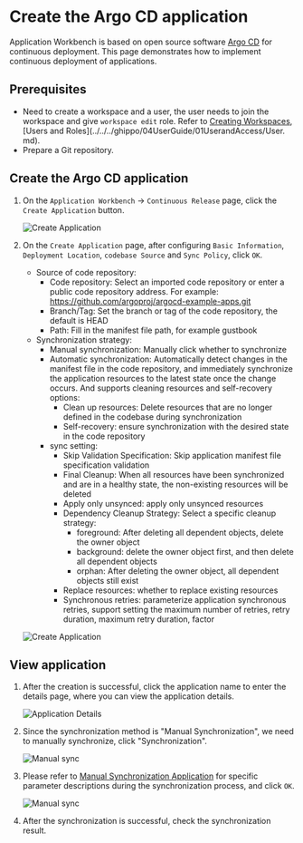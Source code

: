 # Create the Argo CD application

Application Workbench is based on open source software [Argo CD](https://argo-cd.readthedocs.io/en/stable/) for continuous deployment. This page demonstrates how to implement continuous deployment of applications.

## Prerequisites

- Need to create a workspace and a user, the user needs to join the workspace and give `workspace edit` role.
  Refer to [Creating Workspaces](../../../ghippo/04UserGuide/02Workspace/Workspaces.md), [Users and Roles](../../../ghippo/04UserGuide/01UserandAccess/User. md).
- Prepare a Git repository.

## Create the Argo CD application

1. On the `Application Workbench` -> `Continuous Release` page, click the `Create Application` button.

    ![Create Application](../../images/argo01.png)

1. On the `Create Application` page, after configuring `Basic Information`, `Deployment Location`, `codebase Source` and `Sync Policy`, click `OK`.

    - Source of code repository:
        - Code repository: Select an imported code repository or enter a public code repository address. For example: https://github.com/argoproj/argocd-example-apps.git
        - Branch/Tag: Set the branch or tag of the code repository, the default is HEAD
        - Path: Fill in the manifest file path, for example gustbook
    - Synchronization strategy:
        - Manual synchronization: Manually click whether to synchronize
        - Automatic synchronization: Automatically detect changes in the manifest file in the code repository, and immediately synchronize the application resources to the latest state once the change occurs. And supports cleaning resources and self-recovery options:
            - Clean up resources: Delete resources that are no longer defined in the codebase during synchronization
            - Self-recovery: ensure synchronization with the desired state in the code repository
        - sync setting:
            - Skip Validation Specification: Skip application manifest file specification validation
            - Final Cleanup: When all resources have been synchronized and are in a healthy state, the non-existing resources will be deleted
            - Apply only unsynced: apply only unsynced resources
            - Dependency Cleanup Strategy: Select a specific cleanup strategy:
                - foreground: After deleting all dependent objects, delete the owner object
                - background: delete the owner object first, and then delete all dependent objects
                - orphan: After deleting the owner object, all dependent objects still exist
            - Replace resources: whether to replace existing resources
            - Synchronous retries: parameterize application synchronous retries, support setting the maximum number of retries, retry duration, maximum retry duration, factor

    ![Create Application](../../images/argo02.png)

## View application

1. After the creation is successful, click the application name to enter the details page, where you can view the application details.

    ![Application Details](../../images/argo03.png)

1. Since the synchronization method is "Manual Synchronization", we need to manually synchronize, click "Synchronization".

    ![Manual sync](../../images/argo04.png)

1. Please refer to [Manual Synchronization Application](./sync-manually.md) for specific parameter descriptions during the synchronization process, and click `OK`.

    ![Manual sync](../../images/argo05.png)

1. After the synchronization is successful, check the synchronization result.